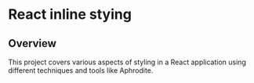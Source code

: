 # React inline stying

## Overview
This project covers various aspects of styling in a React application using different techniques and tools like Aphrodite.
